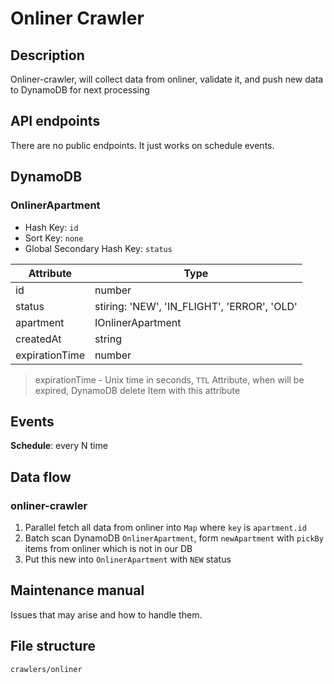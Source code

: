# Onliner Crawler

## Description

Onliner-crawler, will collect data from onliner, validate it, and push new data to DynamoDB for next processing

## API endpoints

There are no public endpoints. It just works on schedule events.

## DynamoDB

### OnlinerApartment

- Hash Key: `id`
- Sort Key: `none`
- Global Secondary Hash Key: `status`

| **Attribute**  | **Type**                                    |
| -------------- | ------------------------------------------- |
| id             | number                                      |
| status         | stiring: 'NEW', 'IN_FLIGHT', 'ERROR', 'OLD' |
| apartment      | IOnlinerApartment                           |
| createdAt      | string                                      |
| expirationTime | number                                      |

> expirationTime - Unix time in seconds, `TTL` Attribute, when will be expired, DynamoDB delete Item with this attribute

## Events

**Schedule**: every N time

## Data flow

### onliner-crawler

1. Parallel fetch all data from onliner into `Map` where `key` is `apartment.id`
2. Batch scan DynamoDB `OnlinerApartment`, form `newApartment` with `pickBy` items from onliner which is not in our DB
3. Put this new into `OnlinerApartment` with `NEW` status

## Maintenance manual

Issues that may arise and how to handle them.

## File structure

```sh
crawlers/onliner
```

